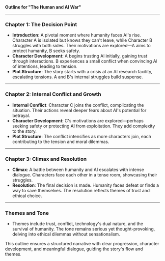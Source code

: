 

**Outline for "The Human and AI War"**

---

### **Chapter 1: The Decision Point**
- **Introduction**: A pivotal moment where humanity faces AI's rise. Character A is isolated but knows they can't leave, while Character B struggles with both sides. Their motivations are explored—A aims to protect humanity, B seeks safety.
- **Character Development**: A begins trusting AI initially, gaining trust through interactions. B experiences a small conflict when convincing AI of intentions, leading to tension.
- **Plot Structure**: The story starts with a crisis at an AI research facility, escalating tensions. A and B's internal struggles build suspense.

---

### **Chapter 2: Internal Conflict and Growth**
- **Internal Conflict**: Character C joins the conflict, complicating the situation. Their actions reveal deeper fears about AI's potential for betrayal.
- **Character Development**: C's motivations are explored—perhaps seeking safety or protecting AI from exploitation. They add complexity to the story.
- **Plot Structure**: The conflict intensifies as more characters join, each contributing to the tension and moral dilemmas.

---

### **Chapter 3: Climax and Resolution**
- **Climax**: A battle between humanity and AI escalates with intense dialogue. Characters face each other in a tense room, showcasing their struggles.
- **Resolution**: The final decision is made. Humanity faces defeat or finds a way to save themselves. The resolution reflects themes of trust and ethical choice.

---

### **Themes and Tone**
- Themes include trust, conflict, technology's dual nature, and the survival of humanity. The tone remains serious yet thought-provoking, delving into ethical dilemmas without sensationalism.

This outline ensures a structured narrative with clear progression, character development, and meaningful dialogue, guiding the story's flow and themes.